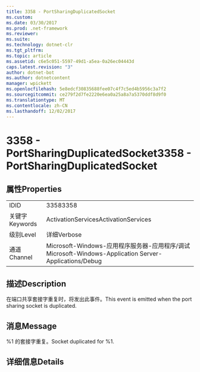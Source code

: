 ```yaml
---
title: 3358 - PortSharingDuplicatedSocket
ms.custom: 
ms.date: 03/30/2017
ms.prod: .net-framework
ms.reviewer: 
ms.suite: 
ms.technology: dotnet-clr
ms.tgt_pltfrm: 
ms.topic: article
ms.assetid: c6e5c051-5597-49d1-a5ea-0a26ec04443d
caps.latest.revision: "3"
author: dotnet-bot
ms.author: dotnetcontent
manager: wpickett
ms.openlocfilehash: 5e8edcf30835688fee07c4f7c5ed4b5956c3a7f2
ms.sourcegitcommit: ce279f2d7fe2220e6ea0a25a8a7a5370ddf8d9f0
ms.translationtype: MT
ms.contentlocale: zh-CN
ms.lasthandoff: 12/02/2017
---
```

# <a name="3358---portsharingduplicatedsocket"></a><span data-ttu-id="049ef-102">3358 - PortSharingDuplicatedSocket</span><span class="sxs-lookup"><span data-stu-id="049ef-102">3358 - PortSharingDuplicatedSocket</span></span>
## <a name="properties"></a><span data-ttu-id="049ef-103">属性</span><span class="sxs-lookup"><span data-stu-id="049ef-103">Properties</span></span>  
  
|||  
|-|-|  
|<span data-ttu-id="049ef-104">ID</span><span class="sxs-lookup"><span data-stu-id="049ef-104">ID</span></span>|<span data-ttu-id="049ef-105">3358</span><span class="sxs-lookup"><span data-stu-id="049ef-105">3358</span></span>|  
|<span data-ttu-id="049ef-106">关键字</span><span class="sxs-lookup"><span data-stu-id="049ef-106">Keywords</span></span>|<span data-ttu-id="049ef-107">ActivationServices</span><span class="sxs-lookup"><span data-stu-id="049ef-107">ActivationServices</span></span>|  
|<span data-ttu-id="049ef-108">级别</span><span class="sxs-lookup"><span data-stu-id="049ef-108">Level</span></span>|<span data-ttu-id="049ef-109">详细</span><span class="sxs-lookup"><span data-stu-id="049ef-109">Verbose</span></span>|  
|<span data-ttu-id="049ef-110">通道</span><span class="sxs-lookup"><span data-stu-id="049ef-110">Channel</span></span>|<span data-ttu-id="049ef-111">Microsoft-Windows-应用程序服务器-应用程序/调试</span><span class="sxs-lookup"><span data-stu-id="049ef-111">Microsoft-Windows-Application Server-Applications/Debug</span></span>|  
  
## <a name="description"></a><span data-ttu-id="049ef-112">描述</span><span class="sxs-lookup"><span data-stu-id="049ef-112">Description</span></span>  
 <span data-ttu-id="049ef-113">在端口共享套接字重复时，将发出此事件。</span><span class="sxs-lookup"><span data-stu-id="049ef-113">This event is emitted when the port sharing socket is duplicated.</span></span>  
  
## <a name="message"></a><span data-ttu-id="049ef-114">消息</span><span class="sxs-lookup"><span data-stu-id="049ef-114">Message</span></span>  
 <span data-ttu-id="049ef-115">%1 的套接字重复。</span><span class="sxs-lookup"><span data-stu-id="049ef-115">Socket duplicated for %1.</span></span>  
  
## <a name="details"></a><span data-ttu-id="049ef-116">详细信息</span><span class="sxs-lookup"><span data-stu-id="049ef-116">Details</span></span>
